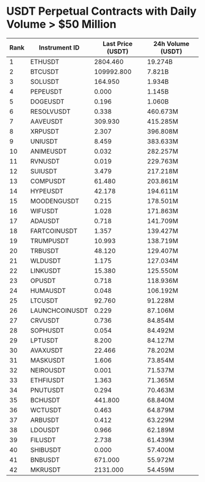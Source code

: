 # USDT Perpetual Contracts with Daily Volume > $50 Million

| Rank | Instrument ID | Last Price (USDT) | 24h Volume (USDT) |
|------|---------------|-------------------|-------------------|
| 1 | ETHUSDT | 2804.460 | 19.274B |
| 2 | BTCUSDT | 109992.800 | 7.821B |
| 3 | SOLUSDT | 164.950 | 1.934B |
| 4 | PEPEUSDT | 0.000 | 1.145B |
| 5 | DOGEUSDT | 0.196 | 1.060B |
| 6 | RESOLVUSDT | 0.338 | 460.673M |
| 7 | AAVEUSDT | 309.930 | 415.285M |
| 8 | XRPUSDT | 2.307 | 396.808M |
| 9 | UNIUSDT | 8.459 | 383.633M |
| 10 | ANIMEUSDT | 0.032 | 282.257M |
| 11 | RVNUSDT | 0.019 | 229.763M |
| 12 | SUIUSDT | 3.479 | 217.218M |
| 13 | COMPUSDT | 61.480 | 203.861M |
| 14 | HYPEUSDT | 42.178 | 194.611M |
| 15 | MOODENGUSDT | 0.215 | 178.501M |
| 16 | WIFUSDT | 1.028 | 171.863M |
| 17 | ADAUSDT | 0.718 | 141.709M |
| 18 | FARTCOINUSDT | 1.357 | 139.427M |
| 19 | TRUMPUSDT | 10.993 | 138.719M |
| 20 | TRBUSDT | 48.120 | 129.407M |
| 21 | WLDUSDT | 1.175 | 127.034M |
| 22 | LINKUSDT | 15.380 | 125.550M |
| 23 | OPUSDT | 0.718 | 118.936M |
| 24 | HUMAUSDT | 0.048 | 106.192M |
| 25 | LTCUSDT | 92.760 | 91.228M |
| 26 | LAUNCHCOINUSDT | 0.229 | 87.106M |
| 27 | CRVUSDT | 0.736 | 84.854M |
| 28 | SOPHUSDT | 0.054 | 84.492M |
| 29 | LPTUSDT | 8.200 | 84.127M |
| 30 | AVAXUSDT | 22.466 | 78.202M |
| 31 | MASKUSDT | 1.606 | 73.854M |
| 32 | NEIROUSDT | 0.001 | 71.537M |
| 33 | ETHFIUSDT | 1.363 | 71.365M |
| 34 | PNUTUSDT | 0.294 | 70.463M |
| 35 | BCHUSDT | 441.800 | 68.840M |
| 36 | WCTUSDT | 0.463 | 64.879M |
| 37 | ARBUSDT | 0.412 | 63.229M |
| 38 | LDOUSDT | 0.966 | 62.189M |
| 39 | FILUSDT | 2.738 | 61.439M |
| 40 | SHIBUSDT | 0.000 | 57.400M |
| 41 | BNBUSDT | 671.000 | 55.972M |
| 42 | MKRUSDT | 2131.000 | 54.459M |
